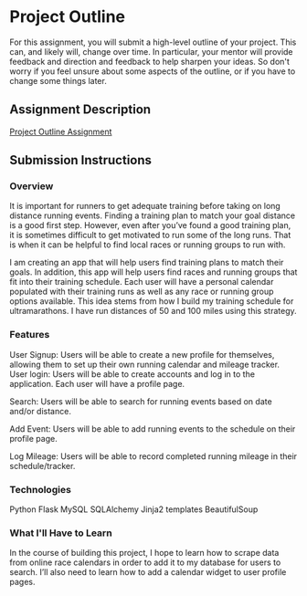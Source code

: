 # Project Outline
For this assignment, you will submit a high-level outline of your project. This can, and likely will, change over time. In particular, your mentor will provide feedback and direction and feedback to help sharpen your ideas. So don't worry if you feel unsure about some aspects of the outline, or if you have to change some things later.

## Assignment Description
[Project Outline Assignment](https://education.launchcode.org/liftoff/assignments/project-outline/)

## Submission Instructions

### Overview
It is important for runners to get adequate training before taking on long distance running events. Finding a training plan to match your goal distance is a good first step. However, even after you’ve found a good training plan, it is sometimes difficult to get motivated to run some of the long runs. That is when it can be helpful to find local races or running groups to run with.

I am creating an app that will help users find training plans to match their goals. In addition, this app will help users find races and running groups that fit into their training schedule. Each user will have a personal calendar populated with their training runs as well as any race or running group options available. This idea stems from how I build my training schedule for ultramarathons. I have run distances of 50 and 100 miles using this strategy.

### Features
  User Signup: Users will be able to create a new profile for themselves, allowing them to set up their own running calendar and mileage   tracker.
  User login: Users will be able to create accounts and log in to the application. Each user will have a profile page.
  
  Search: Users will be able to search for running events based on date and/or distance.
  
  Add Event: Users will be able to add running events to the schedule on their profile page.
  
  Log Mileage: Users will be able to record completed running mileage in their schedule/tracker.

### Technologies
Python
Flask
MySQL
SQLAlchemy
Jinja2 templates
BeautifulSoup

### What I'll Have to Learn
In the course of building this project, I hope to learn how to scrape data from online race calendars in order to add it to my database for users to search. I’ll also need to learn how to add a calendar widget to user profile pages.
